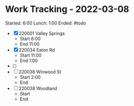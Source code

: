# Work Tracking - 2022-03-08
Started: 6:00
Lunch: 1:00
Ended:
#todo
- [X] 220001 Valley Springs
	- Start 6:00
	- End 11:00
- [x] 220034 Eaton Rd
	- Start 11:00
	- End 1:00
- [ ] 
- [ ] 220036 Winwood St
	- Start 2:00
	- End 
- [ ] 220038 Woodland
	- Start
	- End